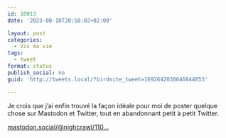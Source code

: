 ```yaml
---
id: 10013
date: '2023-08-18T20:58:02+02:00'

layout: post
categories:
  - Vis ma vie
tags:
  - tweet
format: status
publish_social: no
guid: 'http://tweets.local/?birdsite_tweet=1692642030646644853'

---
```


Je crois que j’ai enfin trouvé la façon idéale pour moi de poster quelque chose sur Mastodon et Twitter, tout en abandonnant petit à petit Twitter.

 [mastodon.social/@nighcrawl/110…](https://mastodon.social/@nighcrawl/110912618783727388)